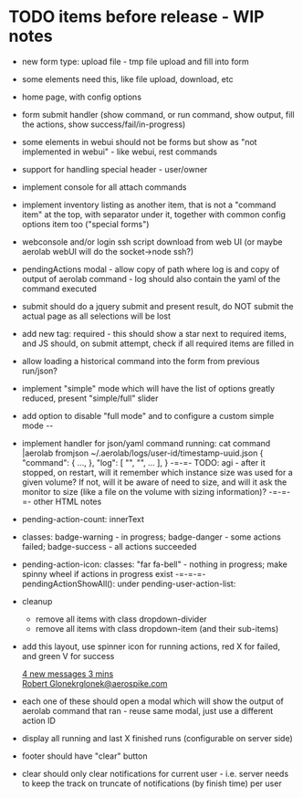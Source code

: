 # TODO items before release - WIP notes

* new form type: upload file - tmp file upload and fill into form
* some elements need this, like file upload, download, etc
* home page, with config options
* form submit handler (show command, or run command, show output, fill the actions, show success/fail/in-progress)
* some elements in webui should not be forms but show as "not implemented in webui" - like webui, rest commands
* support for handling special header - user/owner
* implement console for all attach commands
* implement inventory listing as another item, that is not a "command item" at the top, with separator under it, together with common config options item too ("special forms")
* webconsole and/or login ssh script download from web UI (or maybe aerolab webUI will do the socket->node ssh?)
* pendingActions modal - allow copy of path where log is and copy of output of aerolab command - log should also contain the yaml of the command executed
* submit should do a jquery submit and present result, do NOT submit the actual page as all selections will be lost
* add new tag: required - this should show a star next to required items, and JS should, on submit attempt, check if all required items are filled in
* allow loading a historical command into the form from previous run/json?
* implement "simple" mode which will have the list of options greatly reduced, present "simple/full" slider
* add option to disable "full mode" and to configure a custom simple mode
--
* implement handler for json/yaml command running:
cat command |aerolab fromjson
~/.aerolab/logs/user-id/timestamp-uuid.json
{
	"command": {
		...,
	},
	"log": [
		"",
		"",
		...
	],
}
-=-=-
TODO: agi - after it stopped, on restart, will it remember which instance size was used for a given volume? If not, will it be aware of need to size, and will it ask the monitor to size (like a file on the volume with sizing information)?
-=-=-=-
other HTML notes
* pending-action-count: innerText
* classes: badge-warning - in progress; badge-danger - some actions failed; badge-success - all actions succeeded

* pending-action-icon: classes: "far fa-bell" - nothing in progress; make spinny wheel if actions in progress exist
-=-=-=-
pendingActionShowAll(): under pending-user-action-list:
* cleanup
	* remove all items with class dropdown-divider
	* remove all items with class dropdown-item (and their sub-items)
* add this layout, use spinner icon for running actions, red X for failed, and green V for success
  <div class="dropdown-divider"></div>
  <a href="#" class="dropdown-item">
    <i class="fas fa-envelope mr-2"></i> 4 new messages
    <span class="float-right text-muted text-sm">3 mins</span>
    <br><span class="text-muted text-sm">Robert Glonek</span><span class="text-muted float-right text-sm">rglonek@aerospike.com</span>
  </a>
* each one of these should open a modal which will show the output of aerolab command that ran - reuse same modal, just use a different action ID
* display all running and last X finished runs (configurable on server side)
* footer should have "clear" button
* clear should only clear notifications for current user - i.e. server needs to keep the track on truncate of notifications (by finish time) per user
